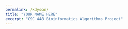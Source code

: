 ```yaml
---
permalink: /kdyson/
title: "YOUR NAME HERE"
excerpt: "CSC 448 Bioinformatics Algorithms Project"
---
```


